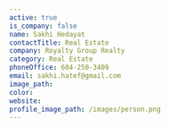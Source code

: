 ```yaml
---
active: true
is_company: false
name: Sakhi Hedayat
contactTitle: Real Estate
company: Royalty Group Realty
category: Real Estate
phoneOffice: 604-250-3409
email: sakhi.hatef@gmail.com
image_path:
color:
website:
profile_image_path: /images/person.png
---
```



